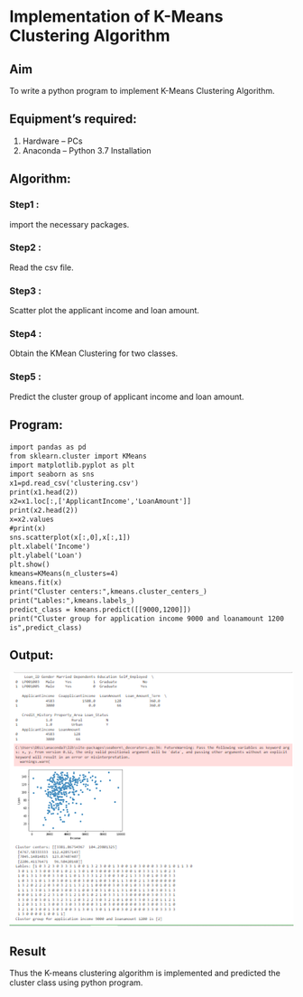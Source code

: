 # Implementation of K-Means Clustering Algorithm
## Aim
To write a python program to implement K-Means Clustering Algorithm.
## Equipment’s required:
1.	Hardware – PCs
2.	Anaconda – Python 3.7 Installation

## Algorithm:
### Step1 : 
import the necessary packages. 
### Step2 :
Read the csv file. 
### Step3 : 
Scatter plot the applicant income and loan amount. 
### Step4 : 
Obtain the KMean Clustering for two classes. 
### Step5 : 
Predict the cluster group of applicant income and loan 
amount. 
## Program:
```
import pandas as pd
from sklearn.cluster import KMeans
import matplotlib.pyplot as plt
import seaborn as sns
x1=pd.read_csv('clustering.csv')
print(x1.head(2))
x2=x1.loc[:,['ApplicantIncome','LoanAmount']]
print(x2.head(2))
x=x2.values
#print(x)
sns.scatterplot(x[:,0],x[:,1])
plt.xlabel('Income')
plt.ylabel('Loan')
plt.show()
kmeans=KMeans(n_clusters=4)
kmeans.fit(x)
print("Cluster centers:",kmeans.cluster_centers_)
print("Lables:",kmeans.labels_)
predict_class = kmeans.predict([[9000,1200]])
print("Cluster group for application income 9000 and loanamount 1200 is",predict_class)
```
## Output:
![clustering](clusteroutput.PNG)
## Result
Thus the K-means clustering algorithm is implemented and predicted the cluster class using python program.